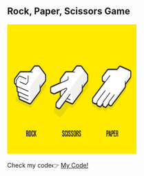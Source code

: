 <h2> Rock, Paper, Scissors Game</h2>
<p>
<img src='rps.png' alt=rock-paper-scissors width=300 height=300/>
</p>
<span>Check my code👉 <span><a href='https://replit.com/@AhmetAydin3/day04?v=1'>My Code!</a>
